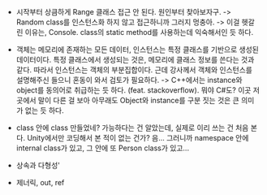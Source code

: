 - 시작부터 상큼하게 Range 클래스 접근 안 된다. 원인부터 찾아보자구. -> Random class를 인스턴스화 하지 않고 접근하니까 그러지 멍충아. -> 이걸 헷갈린 이유는, Console. class의 static method를 사용하는데 익숙해서인 듯 하다.

- 객체는 메모리에 존재하는 모든 데이터, 인스턴스는 특정 클래스를 기반으로 생성된 데이터이다. 특정 클래스에서 생성되는 것은, 메모리에 클래스 정보를 쓴다는 것과 같다. 따라서 인스턴스는 객체의 부분집합이다. 근데 강사께서 객체와 인스턴스를 설명해주신 들으니 혼동이 와서 검토가 필요하다. -> C++에서는 instance와 object를 동의어로 취급하는 듯 하다. (feat. stackoverflow). 뭐야 C#도? 이곳 저곳에서 말이 다른 걸 보아 아무래도 Object와 instance를 구분 짓는 것은 큰 의미가 없는 듯 하다.

- class 안에 class 만들었네? 가능하다는 건 알았는데, 실제로 이리 쓰는 건 처음 본다. Unity에서만 코딩해서 본 적이 없는 건가? 음... 그러니까 namespace 안에 internal class가 있고, 그 안에 또 Person class가 있고...

- 상속과 다형성'

- 제너릭, out, ref